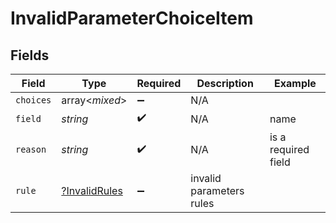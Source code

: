 # InvalidParameterChoiceItem


## Fields

| Field                                                | Type                                                 | Required                                             | Description                                          | Example                                              |
| ---------------------------------------------------- | ---------------------------------------------------- | ---------------------------------------------------- | ---------------------------------------------------- | ---------------------------------------------------- |
| `choices`                                            | array<*mixed*>                                       | :heavy_minus_sign:                                   | N/A                                                  |                                                      |
| `field`                                              | *string*                                             | :heavy_check_mark:                                   | N/A                                                  | name                                                 |
| `reason`                                             | *string*                                             | :heavy_check_mark:                                   | N/A                                                  | is a required field                                  |
| `rule`                                               | [?InvalidRules](../../models/shared/InvalidRules.md) | :heavy_minus_sign:                                   | invalid parameters rules                             |                                                      |